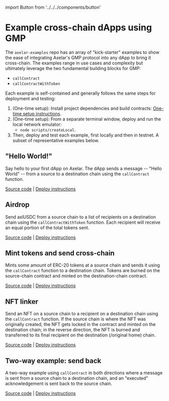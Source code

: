 import Button from '../../../components/button'

#  Example cross-chain dApps using GMP

The `axelar-examples` repo has an array of "kick-starter" examples to show the ease of integrating Axelar's GMP protocol into any dApp to bring it cross-chain. The examples range in use cases and complexity but ultimately leverage the two fundamental building blocks for GMP:
- `callContract`
- `callContractWithToken`

Each example is self-contained and generally follows the same steps for deployment and testing:
1. (One-time setup): Install project dependencies and build contracts: [One-time setup instructions](https://github.com/axelarnetwork/axelar-examples#one-time-setup).
2. (One-time setup): From a separate terminal window, deploy and run the local network emulator: 
    - `node scripts/createLocal`.
3. Then, deploy and test each example, first locally and then in testnet. A subset of representative examples below.


## "Hello World!"

Say hello to your first dApp on Axelar. The dApp sends a message -- "Hello World" -- from a source to a destination chain using the `callContract` function.

[Source code](https://github.com/axelarnetwork/axelar-examples/tree/main/examples/evm/call-contract) | [Deploy instructions](https://github.com/axelarnetwork/axelar-examples#call-contract)

## Airdrop

Send axlUSDC from a source chain to a list of recipients on a destination chain using the `callContractWithToken` function. Each recipient will receive an equal portion of the total tokens sent.

[Source code](https://github.com/axelarnetwork/axelar-examples/tree/main/examples/evm/call-contract-with-token) | [Deploy instructions](https://github.com/axelarnetwork/axelar-examples#call-contract-with-token)

## Mint tokens and send cross-chain

Mints some amount of ERC-20 tokens at a source chain and sends it using the `callContract` function to a destination chain. Tokens are burned on the source-chain contract and minted on the destination-chain contract. 

[Source code](https://github.com/axelarnetwork/axelar-examples/tree/main/examples/evm/cross-chain-token) | [Deploy instructions](https://github.com/axelarnetwork/axelar-examples#cross-chain-token)

## NFT linker

Send an NFT on a source chain to a recipient on a destination chain using the `callContract` function. If the source chain is where the NFT was originally created, the NFT gets locked in the contract and minted on the destination chain; in the reverse direction, the NFT is burned and transferred to its final recipient on the destination (/original home) chain.

[Source code](https://github.com/axelarnetwork/axelar-examples/tree/main/examples/evm/nft-linker) | [Deploy instructions](https://github.com/axelarnetwork/axelar-examples#nft-linker)


## Two-way example: send back

A two-way example using `callContract` in both directions where a message is sent from a source chain to a destination chain, and an "executed" acknowledgement is sent back to the source chain.

[Source code](https://github.com/axelarnetwork/axelar-examples/tree/main/examples/evm/send-ack) | [Deploy instructions](https://github.com/axelarnetwork/axelar-examples#send-ack)